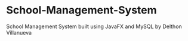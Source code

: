 # School-Management-System

School Management System built using JavaFX and MySQL
by Delthon Villanueva
